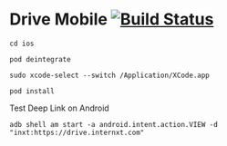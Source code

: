 # Drive Mobile [![Build Status](https://travis-ci.com/internxt/drive-mobile.svg?branch=master)](https://travis-ci.com/internxt/drive-mobile)

`cd ios`

`pod deintegrate`

`sudo xcode-select --switch /Application/XCode.app`

`pod install`

Test Deep Link on Android

`adb shell am start -a android.intent.action.VIEW -d "inxt:https://drive.internxt.com"`